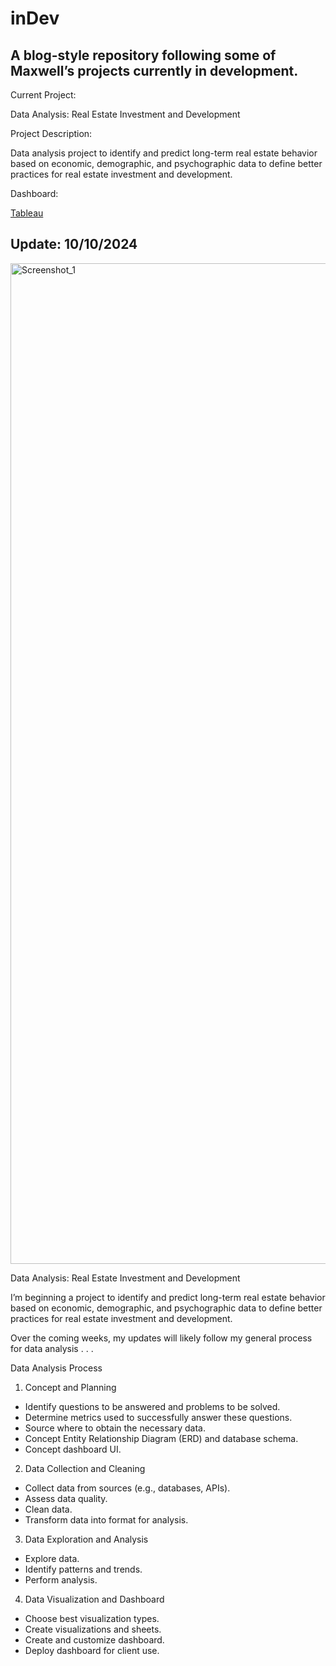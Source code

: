 # inDev

## A blog-style repository following some of Maxwell’s projects currently in development.

Current Project:

Data Analysis: Real Estate Investment and Development

Project Description:

Data analysis project to identify and predict long-term real estate behavior based on economic, demographic, and psychographic data to define better practices for real estate investment and development.

Dashboard:

[Tableau](https://public.tableau.com/app/profile/maxwellroth/viz/Housing_17284195275190/Dashboard1)

## Update: 10/10/2024

<img width="1601" alt="Screenshot_1" src="https://github.com/user-attachments/assets/37f4b5b4-516b-4113-81f5-45d2140f062e">

Data Analysis: Real Estate Investment and Development

I’m beginning a project to identify and predict long-term real estate behavior based on economic, demographic, and psychographic data to define better practices for real estate investment and development.

Over the coming weeks, my updates will likely follow my general process for data analysis . . .

Data Analysis Process

1. Concept and Planning
- Identify questions to be answered and problems to be solved.
- Determine metrics used to successfully answer these questions.
- Source where to obtain the necessary data.
- Concept Entity Relationship Diagram (ERD) and database schema.
- Concept dashboard UI.
2. Data Collection and Cleaning
- Collect data from sources (e.g., databases, APIs).
- Assess data quality.
- Clean data.
- Transform data into format for analysis.
3. Data Exploration and Analysis
- Explore data.
- Identify patterns and trends.
- Perform analysis.
4. Data Visualization and Dashboard
- Choose best visualization types.
- Create visualizations and sheets.
- Create and customize dashboard.
- Deploy dashboard for client use.

